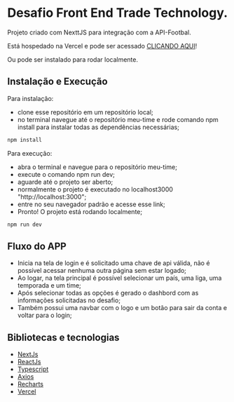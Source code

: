 # Desafio Front End Trade Technology.

Projeto criado com NexttJS para integração com a API-Footbal. <br>

Está hospedado na Vercel e pode ser acessado [CLICANDO AQUI](https://meu-time-vinnidias.vercel.app/login)! 

 Ou pode ser instalado para rodar localmente.
  
 ## Instalação e Execução
 
 Para instalação: 
  - clone esse repositório em um repositório local;
  - no terminal navegue até o repositório meu-time e rode comando npm install para instalar todas as dependências necessárias;
```bash
npm install
```

Para execução:

   - abra o terminal e navegue para o repositório meu-time;
   - execute o comando npm run dev;
   - aguarde até o projeto ser aberto; 
   - normalmente o projeto é executado no localhost3000 "http://localhost:3000";
   - entre no seu navegador padrão e acesse esse link;
   - Pronto! O projeto está rodando localmente;
```bash
npm run dev
``` 

## Fluxo do APP

   - Inicia na tela de login e é solicitado uma chave de api válida, não é possível acessar nenhuma outra página sem estar logado;
   - Ao logar, na tela principal é possível selecionar um país, uma liga, uma temporada e um time;
   - Após selecionar todas as opções é gerado o dashbord com as informações solicitadas no desafio; 
   - Também possui uma navbar com o logo e um botão para sair da conta e voltar para o login;
   
## Bibliotecas e tecnologias

  - [NextJs](https://nextjs.org/)
  - [ReactJs](https://reactjs.org/)
  - [Typescript](https://www.typescriptlang.org/)
  - [Axios](https://axios-http.com/ptbr/docs/intro)
  - [Recharts](https://recharts.org/en-US/)
  - [Vercel](https://vercel.com/)
